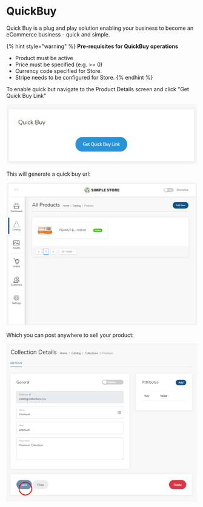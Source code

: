 # QuickBuy

Quick Buy is a plug and play solution enabling your business to become an eCommerce business - quick and simple.

{% hint style="warning" %}
**Pre-requisites for QuickBuy operations**

* Product must be active
* Price must be specified \(e.g. &gt;= 0\)
* Currency code specified for Store.
* Stripe needs to be configured for Store.
{% endhint %}

To enable quick but navigate to the Product Details screen and click "Get Quick Buy Link"

![](../.gitbook/assets/image%20%284%29.png)

This will generate a quick buy url:

![](../.gitbook/assets/image%20%2822%29.png)



Which you can post anywhere to sell your product:

![](../.gitbook/assets/image%20%2815%29.png)


